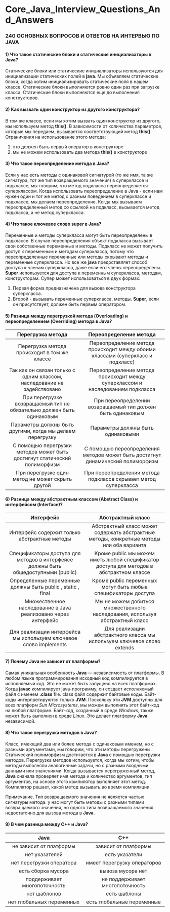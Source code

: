 # Core_Java_Interview_Questions_And_Answers
### 240 ОСНОВНЫХ ВОПРОСОВ И ОТВЕТОВ НА ИНТЕРВЬЮ ПО JAVA

#### 1) Что такое статические блоки и статические инициализаторы в Java?
Статические блоки или статические инициализаторы используются для инициализации статических полей в **java**. Мы объявляем статические блоки, когда хотим инициализировать статические поля в нашем классе. Статические блоки выполняются ровно один раз при загрузке класса. Статические блоки выполняются еще до выполнения конструкторов.

#### 2) Как вызвать один конструктор из другого конструктора?
В том же классе, если мы хотим вызвать один конструктор из другого, мы используем метод **this()**. В зависимости от количества параметров, которые мы передаем, вызывается соответствующий метод **this()**.
Ограничения на использование этого метода:
1) это должен быть первый оператор в конструкторе
2) мы не можем использовать два метода **this()** в конструкторе

#### 3) Что такое переопределение метода в Java?
Если у нас есть методы с одинаковой сигнатурой (то же имя, та же сигнатура, тот же тип возвращаемого значения) в суперклассе и подклассе, мы говорим, что метод подкласса переопределяется суперклассом. 
Когда использовать переопределение в Java - если нам нужен один и тот же метод с разным поведением в суперклассе и подклассе, мы делаем переопределение. Когда мы вызываем переопределенный метод со ссылкой на подкласс, вызывается метод подкласса, а не метод суперкласса.

#### 4) Что такое ключевое слово super в Java?
Переменные и методы суперкласса могут быть переопределены в подклассе. В случае переопределения объект подкласса вызывает свои собственные переменные и методы. Подкласс не может получить доступ к переменным и методам суперкласса, потому что переопределенные переменные или методы скрывают методы и переменные суперкласса. Но все же **java** предоставляет способ доступа к членам суперкласса, даже если его члены переопределены. **Super** используется для доступа к переменным суперкласса, методам, конструкторам.
Супер может использоваться в двух формах:
1) Первая форма предназначена для вызова конструктора суперкласса.
2) Второй - вызывать переменные суперкласса, методы. **Super**, если он присутствует, должен быть первым оператором.

#### 5) Разница между перегрузкой метода (Overloading) и переопределением (Overriding) метода в Java?
| Перегрузка метода |	Переопределение метода |
| :---:         |     :---:      |
| Перегрузка метода происходит в том же классе	| Переопределение метода происходит между обоими классами (суперкласс и подкласс) |
| Так как он связан только с одним классом, наследование не задействовано	| Переопределение метода происходит между суперклассом и наследованием подкласса |
| При перегрузке возвращаемый тип не обязательно должен быть одинаковым	| При переопределении возвращаемый тип должен быть одинаковым |
| Параметры должны быть другими, когда мы делаем перегрузку	| Параметры должны быть одинаковыми |
| С помощью перегрузки методов может быть достигнут статический полиморфизм	| С помощью переопределения методов может быть достигнут динамический полиморфизм |
| При перегрузке один метод не может скрыть другой	| При переопределении метода подкласса скрывает метод суперкласса |

#### 6) Разница между абстрактным классом (Abstract Class) и интерфейсом (Interface)?
| Интерфейс | Абстрактный класс | 
| :---:         |     :---:      | 
| Интерфейс содержит только абстрактные методы   | Абстрактный класс может содержать абстрактные методы, конкретные методы или оба варианта     | 
| Спецификаторы доступа для методов в интерфейсе должны быть общедоступными (public)     | Кроме public мы можем иметь любой спецификатор доступа для методов в абстрактном классе       | 
| Определенные переменные должны быть public , static , final   | Кроме public переменных могут быть любые спецификаторы доступа     | 
| Множественное наследование в Java реализовано через интерфейс     | Мы не можем добиться множественного наследования, используя абстрактный класс       |
| Для реализации интерфейса мы используем ключевое слово implements   | Для реализации абстрактного класса мы используем ключевое слово extends     | 


#### 7) Почему Java не зависит от платформы?
Самая уникальная особенность **Java** — независимость от платформы. В любом языке программирования исходный код компилируется в исполняемый код. Это не может быть запущено на всех платформах. Когда **javac** компилирует java-программу, он создает исполняемый файл с именем **.class** file.
class файл содержит байтовые коды. Байт-коды интерпретируются только **JVM**. Поскольку эти **JVM** доступны для всех платформ *Sun Microsystems*, мы можем выполнять этот байт-код на любой платформе. Байт-код, созданный в среде *Windows*, также может быть выполнен в среде *Linux*. Это делает платформу **Java** независимой.

#### 8) Что такое перегрузка методов в Java?
Класс, имеющий два или более метода с одинаковым именем, но с разными аргументами, мы говорим, что эти методы перегружены. Статический полиморфизм достигается в **Java** с помощью перегрузки методов.
Перегрузка методов используется, когда мы хотим, чтобы методы выполняли аналогичные задачи, но с разными входными данными или значениями. Когда вызывается перегруженный метод, **Java** сначала проверяет имя метода и количество аргументов, тип аргументов, на основе этого компилятор выполняет этот метод.
Компилятор решает, какой метод вызывать во время компиляции. 

Примечание. Тип возвращаемого значения не является частью сигнатуры метода. у нас могут быть методы с разными типами возвращаемого значения, но одного типа возвращаемого значения недостаточно для вызова метода в **Java**.

#### 9) В чем разница между С++ и Java?
| Java | С++ |
| :---:         |     :---:      | 
| не зависит от платформы | зависит от платформы |
| нет указателей | есть указатели |
| нет перегрузки оператора | имеет перегрузку операторов |
| есть сборка мусора | вывоза мусора нет |
| поддерживает многопоточность |не поддерживает многопоточность |
| нет шаблонов | есть шаблоны |
| нет глобальных переменных | есть глобальные переменные |

